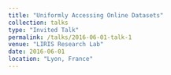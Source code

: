 ```yaml
---
title: "Uniformly Accessing Online Datasets"
collection: talks
type: "Invited Talk"
permalink: /talks/2016-06-01-talk-1
venue: "LIRIS Research Lab"
date: 2016-06-01
location: "Lyon, France"
---
```

